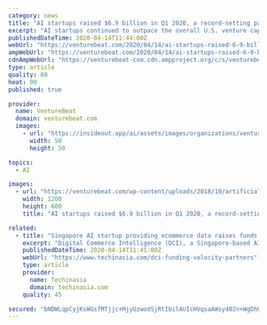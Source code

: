 ```yaml
---
category: news
title: "AI startups raised $6.9 billion in Q1 2020, a record-setting pace before coronavirus"
excerpt: "AI startups continued to outpace the overall U.S. venture capital market in the first quarter of 2020, but the coronavirus is expected to have a severe impact on funding across all sectors for the rest of the year. According to data from the National Venture Capital Association, 285 AI-related companies in the U.S. raised $6.9 billion in the ..."
publishedDateTime: 2020-04-14T11:44:00Z
webUrl: "https://venturebeat.com/2020/04/14/ai-startups-raised-6-9-billion-in-q1-2020-a-record-setting-pace-before-coronavirus/"
ampWebUrl: "https://venturebeat.com/2020/04/14/ai-startups-raised-6-9-billion-in-q1-2020-a-record-setting-pace-before-coronavirus/amp/"
cdnAmpWebUrl: "https://venturebeat-com.cdn.ampproject.org/c/s/venturebeat.com/2020/04/14/ai-startups-raised-6-9-billion-in-q1-2020-a-record-setting-pace-before-coronavirus/amp/"
type: article
quality: 80
heat: 90
published: true

provider:
  name: VentureBeat
  domain: venturebeat.com
  images:
    - url: "https://insideout.app/ai/assets/images/organizations/venturebeat.com-50x50.jpg"
      width: 50
      height: 50

topics:
  - AI

images:
  - url: "https://venturebeat.com/wp-content/uploads/2018/10/artificial_intelligence.shutterstock_673672549-e1586861549970.jpg?fit=1200%2C600&strip=all"
    width: 1200
    height: 600
    title: "AI startups raised $6.9 billion in Q1 2020, a record-setting pace before coronavirus"

related:
  - title: "Singapore AI startup providing ecommerce data raises funds to scale in SEA"
    excerpt: "Digital Commerce Intelligence (DCI), a Singapore-based AI startup offering real-time ecommerce data, announced that it has secured S$1 million (US$706,000) from Athens-based Velocity Partners to scale its services across Southeast Asia. According to the company, there are more than 2 million independent sellers operating across the region who ..."
    publishedDateTime: 2020-04-14T11:41:00Z
    webUrl: "https://www.techinasia.com/dci-funding-velocity-partners"
    type: article
    provider:
      name: Techinasia
      domain: techinasia.com
    quality: 45

secured: "bNDWLqpCyjKsWGsfMTjjc+MjyUzwodSjRtIbilAUIcHVqsaAWsy402n+WgDhOlPZhvEnS2t6iRYVLhatA8LMHKyZEL5jeazH7ZioplbIgTXv9x+fx/cMvV+v9BMtrTOrLHZQcvTRHexrw56EL1oDu66B/d+l1neTsqWHEy5k2vLshohemKJ8YvBBl+rR8fLMveEXLyCxRvszbvKDJxZqA2iaouI15IPptfpHIo0WC2oFTJ+D7CRq6xQYTF7n/SLfWyZpGEPE3KdMO4E6gwLydqxo5ch5LwUclY1XHHYI2YRt4fiYM2ZQTUZvfskO6zVsT2P3ajj3QHmM5Xstltk+iAZXGwkAXcgFQ8QEcNTfPhYM91eSRz1CKl/8nWQWM9Tm83xo2Q4oqnpEQNwrjTqjPJc1cGEGCpH8wcPtszJK/EwBFPcPtXwERabiDSaf3ENugXgcao/MLyQ0CHAo77tpDYLEIyRGy03I7YMOr/1a3BA=;zLbej6BYUoYJtV9V/oyMRw=="
---
```


